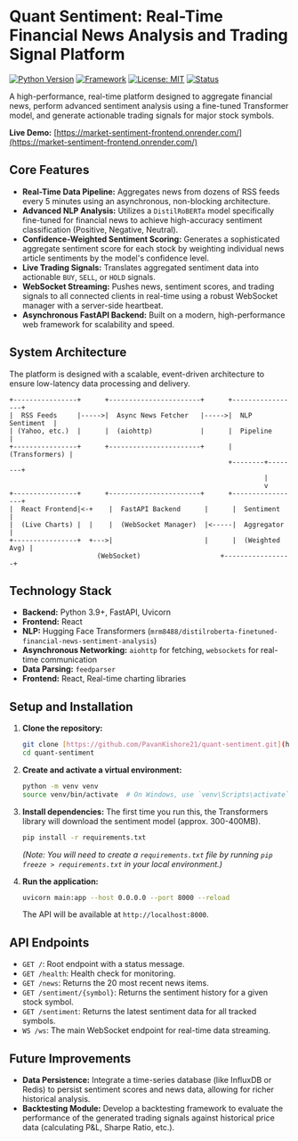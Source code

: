 # Quant Sentiment: Real-Time Financial News Analysis and Trading Signal Platform

[![Python Version](https://img.shields.io/badge/python-3.9+-blue.svg)](https://www.python.org/downloads/)
[![Framework](https://img.shields.io/badge/framework-FastAPI-green.svg)](https://fastapi.tiangolo.com/)
[![License: MIT](https://img.shields.io/badge/License-MIT-yellow.svg)](https://opensource.org/licenses/MIT)
[![Status](https://img.shields.io/badge/status-active-success.svg)]()

A high-performance, real-time platform designed to aggregate financial news, perform advanced sentiment analysis using a fine-tuned Transformer model, and generate actionable trading signals for major stock symbols.

**Live Demo:** [https://market-sentiment-frontend.onrender.com/](https://market-sentiment-frontend.onrender.com/)



## Core Features

* **Real-Time Data Pipeline:** Aggregates news from dozens of RSS feeds every 5 minutes using an asynchronous, non-blocking architecture.
* **Advanced NLP Analysis:** Utilizes a `DistilRoBERTa` model specifically fine-tuned for financial news to achieve high-accuracy sentiment classification (Positive, Negative, Neutral).
* **Confidence-Weighted Sentiment Scoring:** Generates a sophisticated aggregate sentiment score for each stock by weighting individual news article sentiments by the model's confidence level.
* **Live Trading Signals:** Translates aggregated sentiment data into actionable `BUY`, `SELL`, or `HOLD` signals.
* **WebSocket Streaming:** Pushes news, sentiment scores, and trading signals to all connected clients in real-time using a robust WebSocket manager with a server-side heartbeat.
* **Asynchronous FastAPI Backend:** Built on a modern, high-performance web framework for scalability and speed.

## System Architecture

The platform is designed with a scalable, event-driven architecture to ensure low-latency data processing and delivery.

```
+----------------+      +-----------------------+      +-----------------+
|  RSS Feeds     |----->|  Async News Fetcher   |----->|  NLP Sentiment  |
| (Yahoo, etc.)  |      |  (aiohttp)            |      |  Pipeline       |
+----------------+      +-----------------------+      |  (Transformers) |
                                                       +--------+--------+
                                                                |
                                                                v
+----------------+      +-----------------------+      +-----------------+
|  React Frontend|<-+    |  FastAPI Backend      |      |  Sentiment      |
|  (Live Charts) |  |    |  (WebSocket Manager)  |<-----|  Aggregator     |
+----------------+  +--->|                       |      |  (Weighted Avg) |
                      (WebSocket)                    +-----------------+
```

## Technology Stack

* **Backend:** Python 3.9+, FastAPI, Uvicorn
* **Frontend:** React
* **NLP:** Hugging Face Transformers (`mrm8488/distilroberta-finetuned-financial-news-sentiment-analysis`)
* **Asynchronous Networking:** `aiohttp` for fetching, `websockets` for real-time communication
* **Data Parsing:** `feedparser`
* **Frontend:** React, Real-time charting libraries

## Setup and Installation

1.  **Clone the repository:**
    ```bash
    git clone [https://github.com/PavanKishore21/quant-sentiment.git](https://github.com/PavanKishore21/quant-sentiment.git)
    cd quant-sentiment
    ```

2.  **Create and activate a virtual environment:**
    ```bash
    python -m venv venv
    source venv/bin/activate  # On Windows, use `venv\Scripts\activate`
    ```

3.  **Install dependencies:**
    The first time you run this, the Transformers library will download the sentiment model (approx. 300-400MB).
    ```bash
    pip install -r requirements.txt
    ```
    *(Note: You will need to create a `requirements.txt` file by running `pip freeze > requirements.txt` in your local environment.)*

4.  **Run the application:**
    ```bash
    uvicorn main:app --host 0.0.0.0 --port 8000 --reload
    ```
    The API will be available at `http://localhost:8000`.

## API Endpoints

* `GET /`: Root endpoint with a status message.
* `GET /health`: Health check for monitoring.
* `GET /news`: Returns the 20 most recent news items.
* `GET /sentiment/{symbol}`: Returns the sentiment history for a given stock symbol.
* `GET /sentiment`: Returns the latest sentiment data for all tracked symbols.
* `WS /ws`: The main WebSocket endpoint for real-time data streaming.

## Future Improvements

* **Data Persistence:** Integrate a time-series database (like InfluxDB or Redis) to persist sentiment scores and news data, allowing for richer historical analysis.
* **Backtesting Module:** Develop a backtesting framework to evaluate the performance of the generated trading signals against historical price data (calculating P&L, Sharpe Ratio, etc.).
